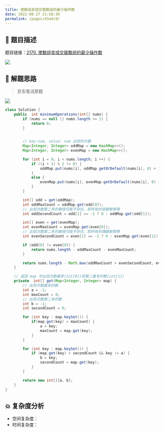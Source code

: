 ```yaml
---
title: 使数组变成交替数组的最少操作数
date: 2022-08-27 21:58:39
permalink: /pages/d3a4c9/
---
```

## 📃 题目描述

题目链接：[2170. 使数组变成交替数组的最少操作数](https://leetcode.cn/problems/minimum-operations-to-make-the-array-alternating/)

![](https://cs-wiki.oss-cn-shanghai.aliyuncs.com/img/image-20220827215910155.png)

## 🔔 解题思路

> 京东笔试原题

![](https://cs-wiki.oss-cn-shanghai.aliyuncs.com/img/image-20220827220028948.png)


```java
class Solution {
    public  int minimumOperations(int[] nums) {
        if (nums == null || nums.length <= 1) {
            return 0;
        }
        

        // key:num, value: num 出现的次数
        Map<Integer, Integer> oddMap = new HashMap<>();
        Map<Integer, Integer> evenMap = new HashMap<>();

        for (int i = 0; i < nums.length; i ++) {
            if ((i + 1) % 2 != 0) {
                oddMap.put(nums[i], oddMap.getOrDefault(nums[i], 0) + 1);
            }
            else {
                evenMap.put(nums[i], evenMap.getOrDefault(nums[i], 0) + 1);
            }
        }

        int[] odd = get(oddMap);
        int oddMaxCount = oddMap.get(odd[0]);
        // 出现次数第二多的数很可能不存在，即所有的奇数都相等
        int oddSecondCount = odd[1] == -1 ? 0 : oddMap.get(odd[1]);

        int[] even = get(evenMap);
        int evenMaxCount = evenMap.get(even[0]);
        // 出现次数第二多的数很可能不存在，即所有的偶数都相等
        int evenSecondCount = even[1] == -1 ? 0 : evenMap.get(even[1]);

        if (odd[0] != even[0]) {
            return nums.length - oddMaxCount - evenMaxCount;
        }

        return nums.length - Math.max(oddMaxCount + evenSecondCount, evenMaxCount + oddSecondCount);
    }

    // 返回 map 中出现次数最多(int[0])和第二最多的数(int[1])
    private  int[] get(Map<Integer, Integer> map) {
        // 出现次数最多的数
        int a = -1;
        int maxCount = 0;
        // 出现次数第二多的数
        int b = -1;
        int secondCount = 0;

        for (int key : map.keySet()) {
            if(map.get(key) > maxCount) {
                a = key;
                maxCount = map.get(key);
            }
        }

        for (int key : map.keySet()) {
            if (map.get(key) > secondCount && key != a) {
                b = key;
                secondCount = map.get(key);
            }
        }

        return new int[]{a, b};
    }
}
```

## 💥 复杂度分析

- 空间复杂度：
- 时间复杂度：